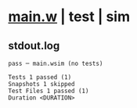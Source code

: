 # [main.w](../../../../../../../examples/tests/doc_examples/valid/02-application-tree.md_example_6/main.w) | test | sim

## stdout.log
```log
pass ─ main.wsim (no tests)

Tests 1 passed (1)
Snapshots 1 skipped
Test Files 1 passed (1)
Duration <DURATION>
```

